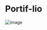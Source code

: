 # Portif-lio

![image](https://github.com/user-attachments/assets/ebde46df-34ab-4936-9daf-34c02b102a7c)
